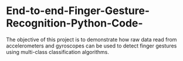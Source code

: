 # End-to-end-Finger-Gesture-Recognition-Python-Code-
The objective of this project is to demonstrate how raw data read from accelerometers and gyroscopes can be used to detect finger gestures using multi-class classification algorithms.
